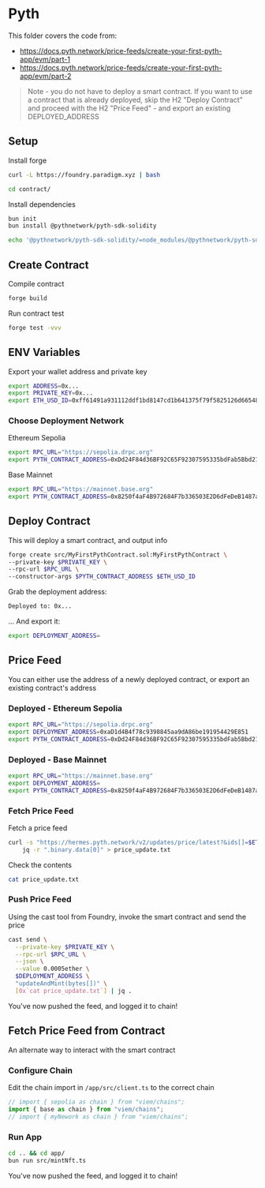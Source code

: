 # Pyth

This folder covers the code from:
- https://docs.pyth.network/price-feeds/create-your-first-pyth-app/evm/part-1
- https://docs.pyth.network/price-feeds/create-your-first-pyth-app/evm/part-2

> Note - you do not have to deploy a smart contract. If you want to use a
contract that is already deployed, skip the H2 "Deploy Contract" and proceed
with the H2 "Price Feed" - and export an existing DEPLOYED_ADDRESS

## Setup

Install forge
```bash
curl -L https://foundry.paradigm.xyz | bash
```

```bash
cd contract/
```

Install dependencies
```bash
bun init
bun install @pythnetwork/pyth-sdk-solidity
```

```bash
echo '@pythnetwork/pyth-sdk-solidity/=node_modules/@pythnetwork/pyth-sdk-solidity' > remappings.txt
```

## Create Contract

Compile contract
```bash
forge build
```

Run contract test
```bash
forge test -vvv
```

## ENV Variables

Export your wallet address and private key

```bash
export ADDRESS=0x...
export PRIVATE_KEY=0x...
export ETH_USD_ID=0xff61491a931112ddf1bd8147cd1b641375f79f5825126d665480874634fd0ace
```

### Choose Deployment Network

Ethereum Sepolia
```bash
export RPC_URL="https://sepolia.drpc.org"
export PYTH_CONTRACT_ADDRESS=0xDd24F84d36BF92C65F92307595335bdFab5Bbd21
```

Base Mainnet
```bash
export RPC_URL="https://mainnet.base.org"
export PYTH_CONTRACT_ADDRESS=0x8250f4aF4B972684F7b336503E2D6dFeDeB1487a
```

## Deploy Contract

This will deploy a smart contract, and output info
```bash
forge create src/MyFirstPythContract.sol:MyFirstPythContract \
--private-key $PRIVATE_KEY \
--rpc-url $RPC_URL \
--constructor-args $PYTH_CONTRACT_ADDRESS $ETH_USD_ID
```

Grab the deployment address:
```bash
Deployed to: 0x...
```

... And export it:
```bash
export DEPLOYMENT_ADDRESS=
```

## Price Feed

You can either use the address of a newly deployed contract, or export an
existing contract's address

### Deployed - Ethereum Sepolia

```bash
export RPC_URL="https://sepolia.drpc.org"
export DEPLOYMENT_ADDRESS=0xaD1d4B4f78c9398845aa9dA86be191954429E851
export PYTH_CONTRACT_ADDRESS=0xDd24F84d36BF92C65F92307595335bdFab5Bbd21
```

### Deployed - Base Mainnet

```bash
export RPC_URL="https://mainnet.base.org"
export DEPLOYMENT_ADDRESS=
export PYTH_CONTRACT_ADDRESS=0x8250f4aF4B972684F7b336503E2D6dFeDeB1487a
```

### Fetch Price Feed

Fetch a price feed
```bash
curl -s "https://hermes.pyth.network/v2/updates/price/latest?&ids[]=$ETH_USD_ID" |\
	jq -r ".binary.data[0]" > price_update.txt
```

Check the contents
```bash
cat price_update.txt
```

### Push Price Feed

Using the cast tool from Foundry, invoke the smart contract and send the price
```bash
cast send \
  --private-key $PRIVATE_KEY \
  --rpc-url $RPC_URL \
  --json \
  --value 0.0005ether \
  $DEPLOYMENT_ADDRESS \
  "updateAndMint(bytes[])" \
  [0x`cat price_update.txt`] | jq .
```

You've now pushed the feed, and logged it to chain!

## Fetch Price Feed from Contract

An alternate way to interact with the smart contract

### Configure Chain

Edit the chain import in `/app/src/client.ts` to the correct chain
```typescript
// import { sepolia as chain } from "viem/chains";
import { base as chain } from "viem/chains";
// import { myNework as chain } from "viem/chains";
```

### Run App

```bash
cd .. && cd app/
bun run src/mintNft.ts
```

You've now pushed the feed, and logged it to chain!

